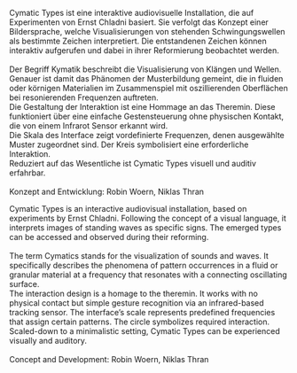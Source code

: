<!--
title: 
title_translate: Cymatic Types
date: 02-2020
links: https://robinwoern.com/cymatic-types
list: Maßgefertigte Metallplatten und Software, DLP Kurzdistanzbeamer, Leap Bewegungssensor, 180 x 70 x 73 cm
list_translate: Custom metal plates and software, DLP short throw beamer, Leap motion sensor, 80.9 x 28.6 x 28.8 in
-->
<div><p>Cymatic Types ist eine interaktive audiovisuelle Installation, die auf Experimenten von Ernst Chladni basiert. Sie verfolgt das Konzept einer Bildersprache, welche Visualisierungen von stehenden Schwingungswellen als bestimmte Zeichen interpretiert. Die entstandenen Zeichen können interaktiv aufgerufen und dabei in ihrer Reformierung beobachtet werden.<br><br>
Der Begriff Kymatik beschreibt die Visualisierung von Klängen und Wellen. Genauer ist damit das Phänomen der Musterbildung gemeint, die in fluiden oder körnigen Materialien im Zusammenspiel mit oszillierenden Oberflächen bei resonierenden Frequenzen auftreten.<br>
Die Gestaltung der Interaktion ist eine Hommage an das Theremin. Diese funktioniert über eine einfache Gestensteuerung ohne physischen Kontakt, die von einem Infrarot Sensor erkannt wird.<br>
Die Skala des Interface zeigt vordefinierte Frequenzen, denen ausgewählte Muster zugeordnet sind. Der Kreis symbolisiert eine erforderliche Interaktion.<br>
Reduziert auf das Wesentliche ist Cymatic Types visuell und auditiv erfahrbar.<br><br>
Konzept and Entwicklung: Robin Woern, Niklas Thran</p>
<p class="translate">Cymatic Types is an interactive audiovisual installation, based on experiments by Ernst Chladni. Following the concept of a visual language, it interprets images of standing waves as specific signs. The emerged types can be accessed and observed during their reforming.<br><br>
The term Cymatics stands for the visualization of sounds and waves. It specifically describes the phenomena of pattern occurrences in a fluid or granular material at a frequency that resonates with a connecting oscillating surface.<br>
The interaction design is a homage to the theremin. It works with no physical contact but simple gesture recognition via an infrared-based tracking sensor.
The interface’s scale represents predefined frequencies that assign certain patterns. The circle symbolizes required interaction.<br>
Scaled-down to a minimalistic setting, Cymatic Types can be experienced visually and auditory.<br><br>
Concept and Development: Robin Woern, Niklas Thran</p></div>
